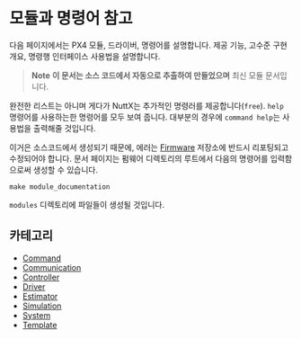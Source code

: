 # 모듈과 명령어 참고

다음 페이지에서는 PX4 모듈, 드라이버, 명령어를 설명합니다. 제공 기능, 고수준 구현 개요, 명령행 인터페이스 사용법을 설명합니다.

> **Note** **이 문서는 소스 코드에서 자동으로 추출하여 만들었으며** 최신 모듈 문서입니다.

완전한 리스트는 아니며 게다가 NuttX는 추가적인 명령러를 제공합니다(`free`). `help` 명령어를 사용하는한 명령어를 모두 보여 줍니다. 대부분의 경우에 `command help`는 사용법을 출력해줄 것입니다.

이거은 소스코드에서 생성되기 때문에, 에러는 [Firmware](https://github.com/PX4/Firmware) 저장소에 반드시 리포팅되고 수정되어야 합니다. 문서 페이지는 펌웨어 디렉토리의 루트에서 다음의 명령어를 입력함으로써 생성할 수 있습니다.

    make module_documentation
    

`modules` 디렉토리에 파일들이 생성될 것입니다.

## 카테고리

- [Command](modules_command.md)
- [Communication](modules_communication.md)
- [Controller](modules_controller.md)
- [Driver](modules_driver.md)
- [Estimator](modules_estimator.md)
- [Simulation](modules_simulation.md)
- [System](modules_system.md)
- [Template](modules_template.md)